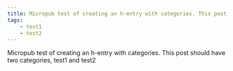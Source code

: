 ```yaml
---
title: Micropub test of creating an h-entry with categories. This post should have two categories, test1 and test2
tags:
    - test1
    - test2
---
```

Micropub test of creating an h-entry with categories. This post should have two categories, test1 and test2
